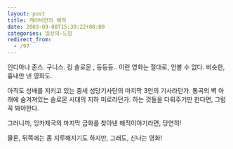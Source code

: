 ```yaml
---
layout: post
title: 캐러비안의 해적
date: 2003-09-08T15:39:22+00:00
categories: 일상의-느낌
redirect_from:
  - /97
---
```


인디아나 존스. 구니스. 킹 솔로몬 , 등등등.. 이런 영화는 절대로, 안볼 수 없다. 비슷한, 흉내만 낸 영화도.

아직도 성배를 지키고 있는 중세 성당기사단의 마지막 3인의 기사라던가. 통곡의 벽 아래에 숨겨져있는 솔로몬 시대의 지하 미로라던가. 하는 것들을 다뤄주기만 한다면, 그럼 꼭 봐야한다.

그러니까, 잉카제국의 마지막 금화를 찾아낸 해적이야기라면, 당연히!

물론, 뒤쪽에는 좀 지루해지기도 하지만, 그래도, 신나는 영화!

